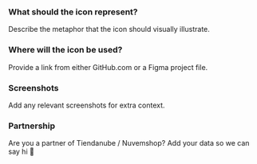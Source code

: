 ### What should the icon represent?

Describe the metaphor that the icon should visually illustrate.

### Where will the icon be used?

Provide a link from either GitHub.com or a Figma project file.

### Screenshots

Add any relevant screenshots for extra context.

### Partnership

Are you a partner of Tiendanube / Nuvemshop? Add your data so we can say hi 👋